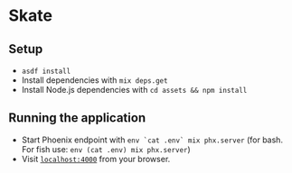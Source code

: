 # Skate

## Setup

- `asdf install`
- Install dependencies with `mix deps.get`
- Install Node.js dependencies with `cd assets && npm install`

## Running the application

- Start Phoenix endpoint with ``env `cat .env` mix phx.server`` (for bash. For fish use: `env (cat .env) mix phx.server`)
- Visit [`localhost:4000`](http://localhost:4000) from your browser.
